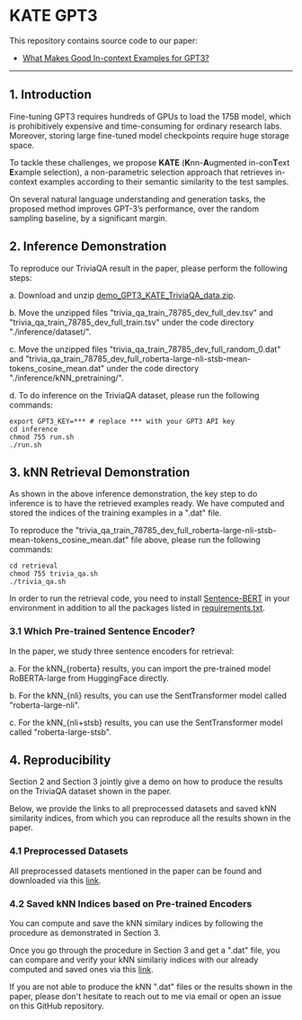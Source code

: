 # KATE GPT3

This repository contains source code to our paper: 

* [What Makes Good In-context Examples for GPT3?](https://arxiv.org/pdf/2101.06804)
---

## 1. Introduction
Fine-tuning GPT3 requires hundreds of GPUs to load the 175B model, which is prohibitively expensive and time-consuming for ordinary research labs. Moreover, storing large fine-tuned model checkpoints require huge storage space.

To tackle these challenges, we propose **KATE** (**K**nn-**A**ugmented in-con**T**ext **E**xample selection), a non-parametric selection approach that retrieves in-context examples according to their semantic similarity to the test samples.

On several natural language understanding and generation tasks, the proposed method improves GPT-3’s performance, over the random sampling baseline, by a significant margin.

## 2. Inference Demonstration
To reproduce our TriviaQA result in the paper, please perform the following steps:

a. Download and unzip [demo_GPT3_KATE_TriviaQA_data.zip](https://drive.google.com/file/d/1ZbT97s72MilfldHZJHgL_TJ0yE6woK4_/view?usp=sharing).

b. Move the unzipped files "trivia_qa_train_78785_dev_full_dev.tsv" and "trivia_qa_train_78785_dev_full_train.tsv" under the code directory "./inference/dataset/".

c. Move the unzipped files "trivia_qa_train_78785_dev_full_random_0.dat" and "trivia_qa_train_78785_dev_full_roberta-large-nli-stsb-mean-tokens_cosine_mean.dat" under the code directory "./inference/kNN_pretraining/".

d. To do inference on the TriviaQA dataset, please run the following commands:
```
export GPT3_KEY=*** # replace *** with your GPT3 API key
cd inference
chmod 755 run.sh
./run.sh
```

## 3. kNN Retrieval Demonstration
As shown in the above inference demonstration, the key step to do inference is to have the retrieved examples ready. We have computed and stored the indices of the training examples in a ".dat" file.

To reproduce the "trivia_qa_train_78785_dev_full_roberta-large-nli-stsb-mean-tokens_cosine_mean.dat" file above, please run the following commands:
```
cd retrieval
chmod 755 trivia_qa.sh
./trivia_qa.sh
```

In order to run the retrieval code, you need to install [Sentence-BERT](https://www.sbert.net/) in your environment in addition to all the packages listed in [requirements.txt](./requirements.txt).

### 3.1 Which Pre-trained Sentence Encoder?
In the paper, we study three sentence encoders for retrieval:

a. For the kNN_{roberta} results, you can import the pre-trained model RoBERTA-large from HuggingFace directly.

b. For the kNN_{nli} results, you can use the SentTransformer model called "roberta-large-nli".

c. For the kNN_{nli+stsb} results, you can use the SentTransformer model called "roberta-large-stsb".


## 4. Reproducibility

Section 2 and Section 3 jointly give a demo on how to produce the results on the TriviaQA dataset shown in the paper.

Below, we provide the links to all preprocessed datasets and saved kNN similarity indices, from which you can reproduce all the results shown in the paper.

### 4.1 Preprocessed Datasets

All preprocessed datasets mentioned in the paper can be found and downloaded via this [link](https://drive.google.com/drive/folders/18OBjkTjNhOXAinB68gOeGKWzpBRV0rhU?usp=sharing).

### 4.2 Saved kNN Indices based on Pre-trained Encoders
You can compute and save the kNN similary indices by following the procedure as demonstrated in Section 3.

Once you go through the procedure in Section 3 and get a ".dat" file, you can compare and verify your kNN similariy indices with our already computed and saved ones via this [link](https://drive.google.com/drive/folders/1SNijWViEQhDb0u21TjH2JBLwIwxRi5m2?usp=sharing).

If you are not able to produce the kNN ".dat" files or the results shown in the paper, please don't hesitate to reach out to me via email or open an issue on this GitHub repository.


<!-- ## Citing Our Work ##
If you find our work useful in your research, please consider citing the following paper:

```
} -->
